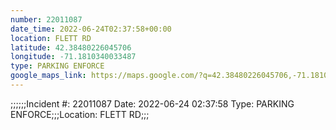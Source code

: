 ```yaml
---
number: 22011087
date_time: 2022-06-24T02:37:58+00:00
location: FLETT RD
latitude: 42.38480226045706
longitude: -71.1810340033487
type: PARKING ENFORCE
google_maps_link: https://maps.google.com/?q=42.38480226045706,-71.1810340033487
---
```


;;;;;;Incident #: 22011087  Date: 2022-06-24 02:37:58   Type: PARKING ENFORCE;;;Location: FLETT RD;;;
